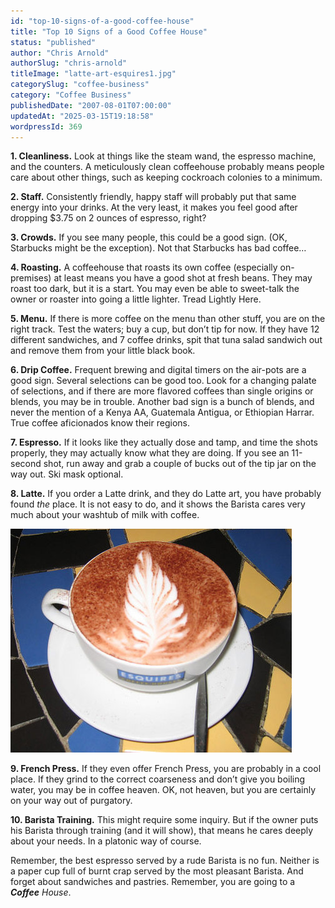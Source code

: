 ```yaml
---
id: "top-10-signs-of-a-good-coffee-house"
title: "Top 10 Signs of a Good Coffee House"
status: "published"
author: "Chris Arnold"
authorSlug: "chris-arnold"
titleImage: "latte-art-esquires1.jpg"
categorySlug: "coffee-business"
category: "Coffee Business"
publishedDate: "2007-08-01T07:00:00"
updatedAt: "2025-03-15T19:18:58"
wordpressId: 369
---
```


**1\. Cleanliness.** Look at things like the steam wand, the espresso machine, and the counters. A meticulously clean coffeehouse probably means people care about other things, such as keeping cockroach colonies to a minimum.

**2\. Staff.** Consistently friendly, happy staff will probably put that same energy into your drinks. At the very least, it makes you feel good after dropping $3.75 on 2 ounces of espresso, right?

**3\. Crowds.** If you see many people, this could be a good sign. (OK, Starbucks might be the exception). Not that Starbucks has bad coffee…

**4\. Roasting.** A coffeehouse that roasts its own coffee (especially on-premises) at least means you have a good shot at fresh beans. They may roast too dark, but it is a start. You may even be able to sweet-talk the owner or roaster into going a little lighter. Tread Lightly Here.

**5\. Menu.** If there is more coffee on the menu than other stuff, you are on the right track. Test the waters; buy a cup, but don’t tip for now. If they have 12 different sandwiches, and 7 coffee drinks, spit that tuna salad sandwich out and remove them from your little black book.

**6\. Drip Coffee.** Frequent brewing and digital timers on the air-pots are a good sign. Several selections can be good too. Look for a changing palate of selections, and if there are more flavored coffees than single origins or blends, you may be in trouble. Another bad sign is a bunch of blends, and never the mention of a Kenya AA, Guatemala Antigua, or Ethiopian Harrar. True coffee aficionados know their regions.

**7\. Espresso.** If it looks like they actually dose and tamp, and time the shots properly, they may actually know what they are doing. If you see an 11-second shot, run away and grab a couple of bucks out of the tip jar on the way out. Ski mask optional.

**8\. Latte.** If you order a Latte drink, and they do Latte art, you have probably found *the* place. It is not easy to do, and it shows the Barista cares very much about your washtub of milk with coffee.

![latte art esquires](latte-art-esquires1.jpg)

**9\. French Press.** If they even offer French Press, you are probably in a cool place. If they grind to the correct coarseness and don’t give you boiling water, you may be in coffee heaven. OK, not heaven, but you are certainly on your way out of purgatory.

**10\. Barista Training.** This might require some inquiry. But if the owner puts his Barista through training (and it will show), that means he cares deeply about your needs. In a platonic way of course.

Remember, the best espresso served by a rude Barista is no fun. Neither is a paper cup full of burnt crap served by the most pleasant Barista. And forget about sandwiches and pastries. Remember, you are going to a ***Coffee** House*.
